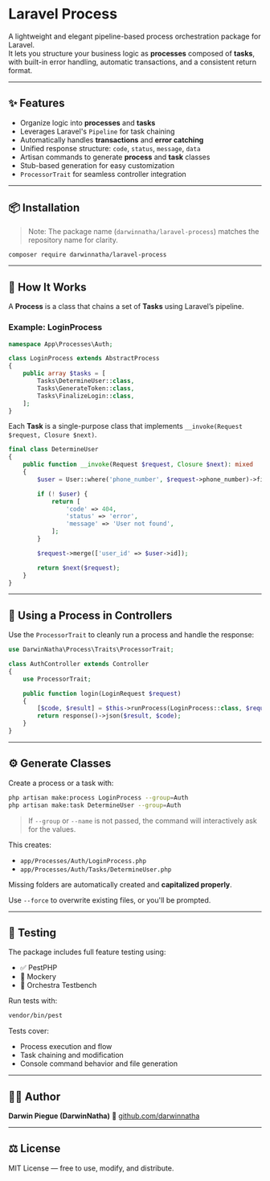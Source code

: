 # Laravel Process

A lightweight and elegant pipeline-based process orchestration package for Laravel.  
It lets you structure your business logic as **processes** composed of **tasks**, with built-in error handling, automatic transactions, and a consistent return format.

---

## ✨ Features

- Organize logic into **processes** and **tasks**
- Leverages Laravel's `Pipeline` for task chaining
- Automatically handles **transactions** and **error catching**
- Unified response structure: `code`, `status`, `message`, `data`
- Artisan commands to generate **process** and **task** classes
- Stub-based generation for easy customization
- `ProcessorTrait` for seamless controller integration

---

## 📦 Installation

> Note: The package name (`darwinnatha/laravel-process`) matches the repository name for clarity.

```bash
composer require darwinnatha/laravel-process
```

---

## 🧠 How It Works

A **Process** is a class that chains a set of **Tasks** using Laravel’s pipeline.

### Example: LoginProcess

```php
namespace App\Processes\Auth;

class LoginProcess extends AbstractProcess
{
    public array $tasks = [
        Tasks\DetermineUser::class,
        Tasks\GenerateToken::class,
        Tasks\FinalizeLogin::class,
    ];
}
```

Each **Task** is a single-purpose class that implements `__invoke(Request $request, Closure $next)`.

```php
final class DetermineUser
{
    public function __invoke(Request $request, Closure $next): mixed
    {
        $user = User::where('phone_number', $request->phone_number)->first();

        if (! $user) {
            return [
                'code' => 404,
                'status' => 'error',
                'message' => 'User not found',
            ];
        }

        $request->merge(['user_id' => $user->id]);

        return $next($request);
    }
}
```

---

## 🧰 Using a Process in Controllers

Use the `ProcessorTrait` to cleanly run a process and handle the response:

```php
use DarwinNatha\Process\Traits\ProcessorTrait;

class AuthController extends Controller
{
    use ProcessorTrait;

    public function login(LoginRequest $request)
    {
        [$code, $result] = $this->runProcess(LoginProcess::class, $request);
        return response()->json($result, $code);
    }
}
```

---

## ⚙️ Generate Classes

Create a process or a task with:

```bash
php artisan make:process LoginProcess --group=Auth
php artisan make:task DetermineUser --group=Auth
```

> If `--group` or `--name` is not passed, the command will interactively ask for the values.

This creates:

* `app/Processes/Auth/LoginProcess.php`
* `app/Processes/Auth/Tasks/DetermineUser.php`

Missing folders are automatically created and **capitalized properly**.

Use `--force` to overwrite existing files, or you'll be prompted.


---

## 🧪 Testing

The package includes full feature testing using:

* ✅ PestPHP
* 🔁 Mockery
* 🧪 Orchestra Testbench

Run tests with:

```bash
vendor/bin/pest
```

Tests cover:

* Process execution and flow
* Task chaining and modification
* Console command behavior and file generation

---

## 🧑‍💻 Author

**Darwin Piegue (DarwinNatha)**
🔗 [github.com/darwinnatha](https://github.com/darwinnatha)

---

## ⚖️ License

MIT License — free to use, modify, and distribute.
